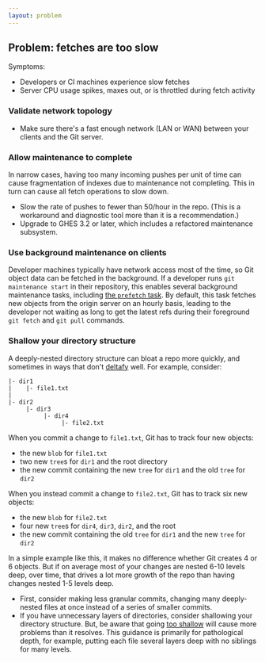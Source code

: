 ```yaml
---
layout: problem
---
```

## Problem: fetches are too slow

Symptoms:
- Developers or CI machines experience slow fetches
- Server CPU usage spikes, maxes out, or is throttled during fetch activity

### Validate network topology

- Make sure there's a fast enough network (LAN or WAN) between your clients and the Git server.

### Allow maintenance to complete

In narrow cases, having too many incoming pushes per unit of time can cause fragmentation of indexes due to maintenance not completing.
This in turn can cause all fetch operations to slow down.

- Slow the rate of pushes to fewer than 50/hour in the repo. (This is a workaround and diagnostic tool more than it is a recommendation.)
- Upgrade to GHES 3.2 or later, which includes a refactored maintenance subsystem.

### Use background maintenance on clients

Developer machines typically have network access most of the time, so Git object data can be fetched in the background.
If a developer runs `git maintenance start` in their repository, this enables several background maintenance tasks, including [the `prefetch` task](https://git-scm.com/docs/git-maintenance#Documentation/git-maintenance.txt-prefetch).
By default, this task fetches new objects from the origin server on an hourly basis, leading to the developer not waiting as long to get the latest refs during their foreground `git fetch` and `git pull` commands.

### Shallow your directory structure

A deeply-nested directory structure can bloat a repo more quickly, and sometimes in ways that don't [deltafy](glossary.md#packfile) well.
For example, consider:

```
|- dir1
|    |- file1.txt
|
|- dir2
     |- dir3
          |- dir4
               |- file2.txt
```

When you commit a change to `file1.txt`, Git has to track four new objects:
- the new `blob` for `file1.txt`
- two new `tree`s for `dir1` and the root directory
- the new commit containing the new `tree` for `dir1` and the old `tree` for `dir2`

When you instead commit a change to `file2.txt`, Git has to track six new objects:
- the new `blob` for `file2.txt`
- four new `tree`s for `dir4`, `dir3`, `dir2`, and the root
- the new commit containing the old `tree` for `dir1` and the new `tree` for `dir2`

In a simple example like this, it makes no difference whether Git creates 4 or 6 objects.
But if on average most of your changes are nested 6-10 levels deep, over time, that drives a lot more growth of the repo than having changes nested 1-5 levels deep.

- First, consider making less granular commits, changing many deeply-nested files at once instead of a series of smaller commits.
- If you have unnecessary layers of directories, consider shallowing your directory structure.
But, be aware that going [too shallow](maintenance-failure.md#deepen-your-directory-structure) will cause more problems than it resolves.
This guidance is primarily for pathological depth, for example, putting each file several layers deep with no siblings for many levels.
